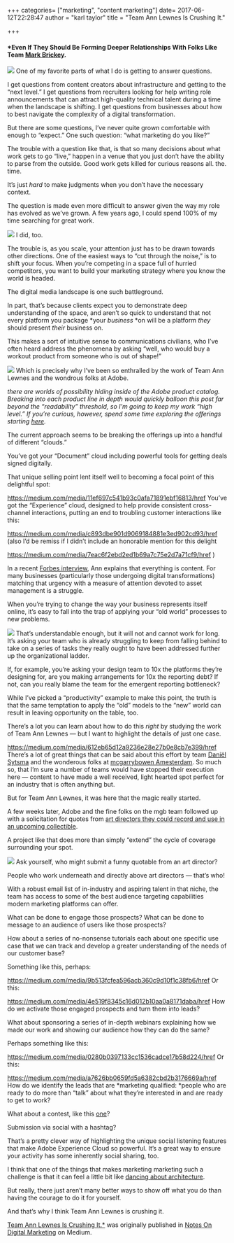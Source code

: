 +++
categories= ["marketing", "content marketing"]
date= 2017-06-12T22:28:47
author = "karl taylor"
title = "Team Ann Lewnes Is Crushing It."

+++
 #### *Even If They Should Be Forming Deeper Relationships With Folks Like Team [Mark Brickey](http://www.adventuresindesignmarket.com/).

 ![](https://raw.githubusercontent.com/karljtaylor/kjt/blog/content/assets/12ApITk5jmiWrx0EA4voJbQSQ.png) One of my favorite parts of what I do is getting to answer questions.

 I get questions from content creators about infrastructure and getting to the “next level.” I get questions from recruiters looking for help writing role announcements that can attract high-quality technical talent during a time when the landscape is shifting. I get questions from businesses about how to best navigate the complexity of a digital transformation.

 But there are some questions, I’ve never quite grown comfortable with enough to “expect.” One such question: “what marketing do you like?”

 The trouble with a question like that, is that so many decisions about what work gets to go “live,” happen in a venue that you just don’t have the ability to parse from the outside. Good work gets killed for curious reasons all. the. time.

 It’s just *hard* to make judgments when you don’t have the necessary context.

 The question is made even more difficult to answer given the way my role has evolved as we’ve grown. A few years ago, I could spend 100% of my time searching for great work.

 ![](https://raw.githubusercontent.com/karljtaylor/kjt/blog/content/assets/12AHZ55f1Bcbsh14sDxAujJug.jpeg) I did, too.

 The trouble is, as you scale, your attention just has to be drawn towards other directions. One of the easiest ways to “cut through the noise,” is to shift your focus. When you’re competing in a space full of hurried competitors, you want to build your marketing strategy where you know the world is headed.

 The digital media landscape is one such battleground.

 In part, that’s because clients expect you to demonstrate deep understanding of the space, and aren’t so quick to understand that not every platform you package *your *business* *on will be a platform *they* should present *their* business on.

 This makes a sort of intuitive sense to communications civilians, who I’ve often heard address the phenomena by asking “well, who would buy a workout product from someone who is out of shape!”

 ![](https://raw.githubusercontent.com/karljtaylor/kjt/blog/content/assets/12A00cUlQAlDMcDQpj2KfPwxA.jpeg) Which is precisely why I’ve been so enthralled by the work of Team Ann Lewnes and the wondrous folks at Adobe.

 *there are worlds of possibility hiding inside of the Adobe product catalog. Breaking into each product line in depth would quickly balloon this post far beyond the “readability” threshold, so I’m going to keep my work “high level.” If you’re curious, however, spend some time exploring the offerings starting *[*here*](http://www.adobe.com/)*.*

 The current approach seems to be breaking the offerings up into a handful of different “clouds.”

 You’ve got your “Document” cloud including powerful tools for getting deals signed digitally.

 That unique selling point lent itself well to becoming a focal point of this delightful spot:

 <https://medium.com/media/11ef697c541b93c0afa71891ebf16813/href> You’ve got the “Experience” cloud, designed to help provide consistent cross-channel interactions, putting an end to troubling customer interactions like this:

 <https://medium.com/media/c893dbe901d9069184881e3ed902cd93/href> (also I’d be remiss if I didn’t include an honorable mention for this delight

 <https://medium.com/media/7eac6f2ebd2ed1b69a7c75e2d7a71cf9/href> )

 In a recent [Forbes interview](https://www.forbes.com/video/5386525238001/), Ann explains that everything is content. For many businesses (particularly those undergoing digital transformations) matching that urgency with a measure of attention devoted to asset management is a struggle.

 When you’re trying to change the way your business represents itself online, it’s easy to fall into the trap of applying your “old world” processes to new problems.

 ![](https://raw.githubusercontent.com/karljtaylor/kjt/blog/content/assets/12AhHRvDunQWM178ffAAnSh5w.jpeg) That’s understandable enough, but it will not and cannot work for long. It’s asking your team who is already struggling to keep from falling behind to take on a series of tasks they really ought to have been addressed further up the organizational ladder.

 If, for example, you’re asking your design team to 10x the platforms they’re designing for, are you making arrangements for 10x the reporting debt? If not, can you really blame the team for the emergent reporting bottleneck?

 While I’ve picked a “productivity” example to make this point, the truth is that the same temptation to apply the “old” models to the “new” world can result in leaving opportunity on the table, too.

 There’s a lot you can learn about how to do this *right* by studying the work of Team Ann Lewnes — but I want to highlight the details of just one case.

 <https://medium.com/media/612eb65d12a9236e28e27b0e8cb7e399/href> There’s a lot of great things that can be said about this effort by team [Daniël Sytsma](https://twitter.com/danielsytsma?lang=en) and the wonderous folks at [mcgarrybowen Amesterdam](http://www.mcgarrybowen.com/). So much so, that I’m sure a number of teams would have stopped their execution here — content to have made a well received, light hearted spot perfect for an industry that is often anything but.

 But for Team Ann Lewnes, it was here that the magic really started.

 A few weeks later, Adobe and the fine folks on the mgb team followed up with a solicitation for quotes from [art directors they could record and use in an upcoming collectible](http://adsoftheworld.com/media/direct/adobe_hovering_art_director).

 A project like that does more than simply “extend” the cycle of coverage surrounding your spot.

 ![](https://raw.githubusercontent.com/karljtaylor/kjt/blog/content/assets/12ACG1J-NJerUYc06mR8c7TfA.jpeg) Ask yourself, who might submit a funny quotable from an art director?

 People who work underneath and directly above art directors — that’s who!

 With a robust email list of in-industry and aspiring talent in that niche, the team has access to some of the best audience targeting capabilities modern marketing platforms can offer.

 What can be done to engage those prospects? What can be done to message to an audience of users like those prospects?

 How about a series of no-nonsense tutorials each about one specific use case that we can track and develop a greater understanding of the needs of our customer base?

 Something like this, perhaps:

 <https://medium.com/media/9b513fcfea596acb360c9d10f1c38fb6/href> Or this:

 <https://medium.com/media/4e519f8345c16d012b10aa0a8171daba/href> How do we activate those engaged prospects and turn them into leads?

 What about sponsoring a series of in-depth webinars explaining how we made our work and showing our audience how they can do the same?

 Perhaps something like this:

 <https://medium.com/media/0280b0397133cc1536cadce17b58d224/href> Or this:

 <https://medium.com/media/a7626bb0659fd5a6382cbd2b3176669a/href> How do we identify the leads that are *marketing qualified: *people who are ready to do more than “talk” about what they’re interested in and are ready to get to work?

 What about a contest, like this [one](http://create.adobe.com/2017/5/15/stocketition_contest.html)?

 Submission via social with a hashtag?

 That’s a pretty clever way of highlighting the unique social listening features that make Adobe Experience Cloud so powerful. It’s a great way to ensure your activity has some inherently social sharing, too.

 I think that one of the things that makes marketing marketing such a challenge is that it can feel a little bit like [dancing about architecture](http://www.collapseboard.com/features/columns/where-the-metaphor-fails-writing-about-music-is-like-dancing-about-architecture/).

 But really, there just aren’t many better ways to show off what you do than having the courage to do it for yourself.

 And that’s why I think Team Ann Lewnes is crushing it.

 [Team Ann Lewnes Is Crushing It.*](https://digital.sonnetaylor.com/team-ann-lewnes-is-crushing-it-b48439ef6286) was originally published in [Notes On Digital Marketing](https://digital.sonnetaylor.com/) on Medium.
